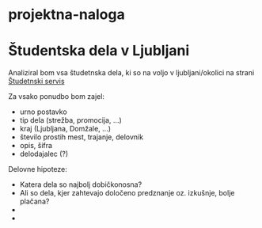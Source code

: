 # projektna-naloga
Študentska dela v Ljubljani
============================


Analiziral bom vsa študetnska dela, ki so na voljo v ljubljani/okolici na strani [Študetnski servis](https://www.studentski-servis.com/ess/prosta_dela.php)

Za vsako ponudbo bom zajel:
* urno postavko
* tip dela (strežba, promocija, ...)
* kraj (Ljubljana, Domžale, ...)
* število prostih mest, trajanje, delovnik
* opis, šifra
* delodajalec (?)

Delovne hipoteze:
* Katera dela so najbolj dobičkonosna?
* Ali so dela, kjer zahtevajo določeno predznanje oz. izkušnje, bolje plačana?
*  
*
